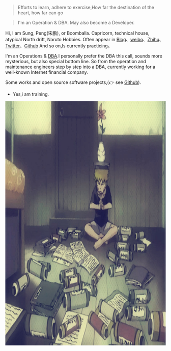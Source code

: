 
> Efforts to learn, adhere to exercise,How far the destination of the heart, how far can go    

> I'm  an Operation & DBA.  May also become a Developer. 


Hi, I am Sung, Peng(宋鹏), or Boomballa. Capricorn, technical house, atypical North drift, Naruto Hobbies. Often appear in [Blog](https://boomballa.com)、[weibo](weibo.com/314888685)、[Zhihu](https://www.zhihu.com/people/boomballa0418/activities)、[Twitter](https://twitter.com/Boomballa_/)、[Github](https://github.com/boomballa) And so on,Is currently practicing。


I'm  an Operations & [DBA](https://en.wikipedia.org/wiki/DBA).I personally prefer the DBA this call, sounds more mysterious, but also special bottom line. So from the operation and maintenance engineers step by step into a DBA, currently working for a well-known Internet financial company.

Some works and open source software projects,(👉 see [Github](https://github.com/boomballa)).


- Yes,i am training.

<img src="/img/about-me-training.jpg" height="768" width="1024">